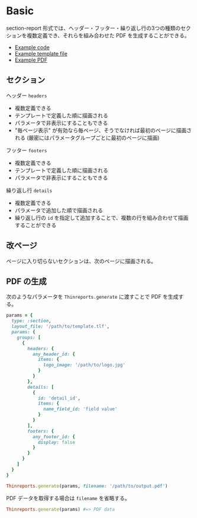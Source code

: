 # Basic

section-report 形式では、ヘッダー・フッター・繰り返し行の3つの種類のセクションを複数定義でき、それらを組み合わせた PDF を生成することができる。

- [Example code](test_section_report_basic.rb)
- [Example template file](template.tlf)
- [Example PDF](expected.pdf)

## セクション

ヘッダー `headers`

- 複数定義できる
- テンプレートで定義した順に描画される
- パラメータで非表示にすることもできる
- "毎ページ表示" が有効なら毎ページ、そうでなければ最初のページに描画される (厳密にはパラメータグループごとに最初のページに描画)

フッター `footers`

- 複数定義できる
- テンプレートで定義した順に描画される
- パラメータで非表示にすることもできる

繰り返し行 `details`

- 複数定義できる
- パラメータで追加した順で描画される
- 繰り返し行の `id` を指定して追加することで、複数の行を組み合わせて描画することができる

## 改ページ

ページに入り切らないセクションは、次のページに描画される。

## PDF の生成

次のようなパラメータを `Thinreports.generate` に渡すことで PDF を生成する。

```ruby
params = {
  type: :section,
  layout_file: '/path/to/template.tlf',
  params: {
    groups: [
      {
        headers: {
          any_header_id: {
            items: {
              logo_image: '/path/to/logo.jpg'
            }
          }
        },
        details: [
          {
            id: 'detail_id',
            items: {
              name_field_id: 'field value'
            }
          }
        ],
        footers: {
          any_footer_id: {
            display: false
          }
        }
      }
    ]
  }
}

Thinreports.generate(params, filename: '/path/to/output.pdf')
```

PDF データを取得する場合は `filename` を省略する。

```ruby
Thinreports.generate(params) #=> PDF data
```
